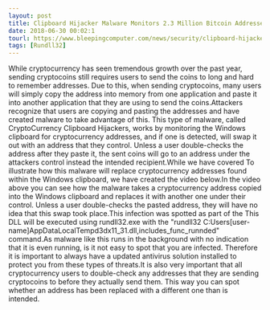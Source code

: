 ```yaml
---
layout: post
title: Clipboard Hijacker Malware Monitors 2.3 Million Bitcoin Addresses
date: 2018-06-30 00:02:1
tourl: https://www.bleepingcomputer.com/news/security/clipboard-hijacker-malware-monitors-23-million-bitcoin-addresses/
tags: [Rundll32]
---
```

While cryptocurrency has seen tremendous growth over the past year, sending cryptocoins still requires users to send the coins to long and hard to remember addresses. Due to this, when sending cryptocoins, many users will simply copy the address into memory from one application and paste it into another application that they are using to send the coins.Attackers recognize that users are copying and pasting the addresses and have created malware to take advantage of this. This type of malware, called CryptoCurrency Clipboard Hijackers, works by monitoring the Windows clipboard for cryptocurrency addresses, and if one is detected, will swap it out with an address that they control. Unless a user double-checks the address after they paste it, the sent coins will go to an address under the attackers control instead the intended recipient.While we have covered To illustrate how this malware will replace cryptocurrency addresses found within the Windows clipboard, we have created the video below.In the video above you can see how the malware takes a cryptocurrency address copied into the Windows clipboard and replaces it with another one under their control. Unless a user double-checks the pasted address, they will have no idea that this swap took place.This infection was spotted as part of the This DLL will be executed using rundll32.exe with the "rundll32 C:Users[user-name]AppDataLocalTempd3dx11_31.dll,includes_func_runnded" command.As malware like this runs in the background with no indication that it is even running, is it not easy to spot that you are infected. Therefore it is important to always have a updated antivirus solution installed to protect you from these types of threats.It is also very important that all cryptocurrency users to double-check any addresses that they are sending cryptocoins to before they actually send them. This way you can spot whether an address has been replaced with a different one than is intended. 